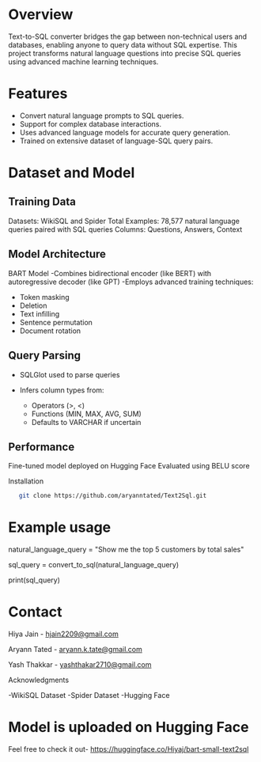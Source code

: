 # Overview
Text-to-SQL converter bridges the gap between non-technical users and databases, enabling anyone to query data without SQL expertise. This project transforms natural language questions into precise SQL queries using advanced machine learning techniques.

# Features
- Convert natural language prompts to SQL queries.
- Support for complex database interactions.
- Uses advanced language models for accurate query generation.
- Trained on extensive dataset of language-SQL query pairs.

# Dataset and Model
## Training Data

Datasets: WikiSQL and Spider
Total Examples: 78,577 natural language queries paired with SQL queries
Columns: Questions, Answers, Context

## Model Architecture
BART Model
-Combines bidirectional encoder (like BERT) with autoregressive decoder (like GPT)
-Employs advanced training techniques:
  - Token masking
  - Deletion
  - Text infilling
  - Sentence permutation
  - Document rotation



## Query Parsing

- SQLGlot used to parse queries
- Infers column types from:

   - Operators (>, <)
   - Functions (MIN, MAX, AVG, SUM)
   - Defaults to VARCHAR if uncertain



## Performance

Fine-tuned model deployed on Hugging Face
Evaluated using BELU score

Installation
```bash
   git clone https://github.com/aryanntated/Text2Sql.git
   ```

# Example usage
natural_language_query = "Show me the top 5 customers by total sales"

sql_query = convert_to_sql(natural_language_query) 

print(sql_query)

# Contact

Hiya Jain - hjain2209@gmail.com

Aryann Tated - aryann.k.tate@gmail.com

Yash Thakkar - yashthakar2710@gmail.com


Acknowledgments

-WikiSQL Dataset
-Spider Dataset
-Hugging Face

# Model is uploaded on Hugging Face 
Feel free to check it out- 
https://huggingface.co/Hiyaj/bart-small-text2sql
